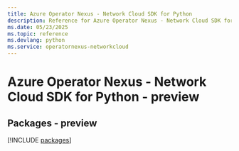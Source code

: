 ```yaml
---
title: Azure Operator Nexus - Network Cloud SDK for Python
description: Reference for Azure Operator Nexus - Network Cloud SDK for Python
ms.date: 05/23/2025
ms.topic: reference
ms.devlang: python
ms.service: operatornexus-networkcloud
---
```

# Azure Operator Nexus - Network Cloud SDK for Python - preview
## Packages - preview
[!INCLUDE [packages](operator-nexus---network-cloud-index.md)]